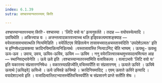 ```yaml
---
index: 6.1.39
sutra: वश्चास्यान्यतरस्याम् किति

---
```

_वश्चास्यान्यतरस्याम् किति_ - वश्चास्या । 'लिटि वयो यः' इत्यनुवर्तते । तदाह — वयोयस्येत्यादि । उवयिथेति । अकित्त्वान्न वः । अजन्तत्वादकारवत्त्वाच्च थलि इड्विकल्पमाशङ्क्याह —  वयेस्तासावभावात्थलि नित्यमिडिति । वयेर्लिटएव विहितत्वेन तासावभवात्अचस्तास्व॑दिति 'उपदेशेऽत्वतः' इति च इण्निषेधऽप्रसक्त्या क्रादिनयिमान्नित्यनिडित्यर्थः ।यस्तासावस्ति नित्याऽनिट् चे॑ति भाष्यम् । ऊयथुः- ऊवथुः ऊय-ऊव । उवाय, उवय, ऊयिव-ऊविव, ऊयिम — ऊविम । ननु वयेरञित्त्वात्कथमुभयपदत्वमित्यत आह —  स्थानिवद्भावेनेति । ऊये ऊवे इति ।वश्चास्यान्यतरस्या॑मिति वत्वविकल्पः । वत्वाऽभावे 'लिटि वयो यः' इति यकारस्य संप्रसारणनिषेधः । वकारस्यग्रहिज्ये॑ति,वचिस्वपी॑ति वा संप्रसारणम् । ऊयाते ऊयिरे । ऊयिषे ऊयाथे [ऊयिढ्वे] ऊयिध्वे । ऊये उयिवहे ऊयिमहे । क्रादिनियमादिट् । एवम् ऊवाते ऊविरे इत्यादि । वयादेशाऽभावे इति । यजादित्वात्लिटभ्यासस्ये॑तिवचिस्वपी॑ति च संप्रसारणे प्राप्ते सती॑ति शेषः ।